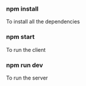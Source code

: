 ### npm install
To install all the dependencies

### npm start
To run the client

### npm run dev
To run the server